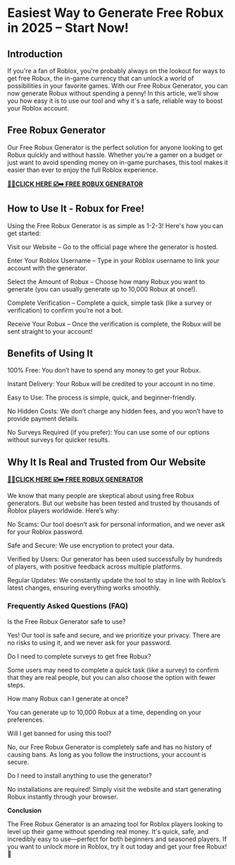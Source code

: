# Easiest Way to Generate Free Robux in 2025 – Start Now!

## Introduction

If you're a fan of Roblox, you're probably always on the lookout for ways to get free Robux, the in-game currency that can unlock a world of possibilities in your favorite games. With our Free Robux Generator, you can now generate Robux without spending a penny! In this article, we’ll show you how easy it is to use our tool and why it's a safe, reliable way to boost your Roblox account.

## Free Robux Generator

Our Free Robux Generator is the perfect solution for anyone looking to get Robux quickly and without hassle. Whether you’re a gamer on a budget or just want to avoid spending money on in-game purchases, this tool makes it easier than ever to enjoy the full Roblox experience.

[**📌📌CLICK HERE ☑️➡️ FREE ROBUX GENERATOR**](https://free24.raj-solution.com/robux-today/)

## How to Use It - Robux for Free!

Using the Free Robux Generator is as simple as 1-2-3! Here's how you can get started:

Visit our Website – Go to the official page where the generator is hosted.

Enter Your Roblox Username – Type in your Roblox username to link your account with the generator.

Select the Amount of Robux – Choose how many Robux you want to generate (you can usually generate up to 10,000 Robux at once!).

Complete Verification – Complete a quick, simple task (like a survey or verification) to confirm you’re not a bot.

Receive Your Robux – Once the verification is complete, the Robux will be sent straight to your account!

## Benefits of Using It

100% Free: You don’t have to spend any money to get your Robux.

Instant Delivery: Your Robux will be credited to your account in no time.

Easy to Use: The process is simple, quick, and beginner-friendly.

No Hidden Costs: We don’t charge any hidden fees, and you won’t have to provide payment details.

No Surveys Required (if you prefer): You can use some of our options without surveys for quicker results.

## Why It Is Real and Trusted from Our Website

[**📌📌CLICK HERE ☑️➡️ FREE ROBUX GENERATOR**](https://free24.raj-solution.com/robux/)

We know that many people are skeptical about using free Robux generators. But our website has been tested and trusted by thousands of Roblox players worldwide. Here’s why:

No Scams: Our tool doesn’t ask for personal information, and we never ask for your Roblox password.

Safe and Secure: We use encryption to protect your data.

Verified by Users: Our generator has been used successfully by hundreds of players, with positive feedback across multiple platforms.

Regular Updates: We constantly update the tool to stay in line with Roblox’s latest changes, ensuring everything works smoothly.

### Frequently Asked Questions (FAQ)

Is the Free Robux Generator safe to use?

Yes! Our tool is safe and secure, and we prioritize your privacy. There are no risks to using it, and we never ask for your password.

Do I need to complete surveys to get free Robux?

Some users may need to complete a quick task (like a survey) to confirm that they are real people, but you can also choose the option with fewer steps.

How many Robux can I generate at once?

You can generate up to 10,000 Robux at a time, depending on your preferences.

Will I get banned for using this tool?

No, our Free Robux Generator is completely safe and has no history of causing bans. As long as you follow the instructions, your account is secure.

Do I need to install anything to use the generator?

No installations are required! Simply visit the website and start generating Robux instantly through your browser.

**Conclusion**

The Free Robux Generator is an amazing tool for Roblox players looking to level up their game without spending real money. It's quick, safe, and incredibly easy to use—perfect for both beginners and seasoned players. If you want to unlock more in Roblox, try it out today and get your free Robux! 🌟
